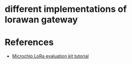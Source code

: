# different implementations of lorawan gateway

# References

- [Microchip LoRa evaluation kit tutorial](https://www.thethingsnetwork.org/labs/story/setting-up-your-own-gateway-and-endpoint-with-microchips-lora-technology-evaluation-kit)

